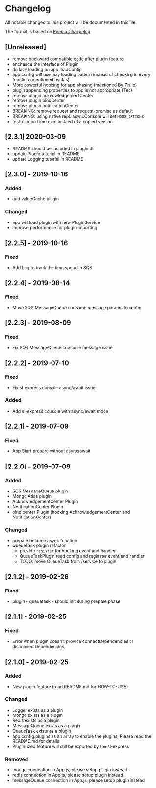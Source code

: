 # Changelog
All notable changes to this project will be documented in this file.

The format is based on [Keep a Changelog](https://keepachangelog.com/en/1.0.0/),

## [Unreleased]
- remove backward compatible code after plugin feature
- enchance the interface of Plugin
- do lazy loading on app.loadConfig
- app.config will use lazy loading pattern instead of checking in every function (mentioned by Jas)
- More powerful hooking for app phasing (mentioned By Philip)
- plugin appending properties to app is not appropriate (Ted)
- remove plugin acknowledgementCenter
- remove plugin bindCenter
- remove plugin notificationCenter
- BREAKING: remove request and request-promise as default
- BREAKING: using native repl. asyncConsole will set `NODE_OPTIONS`
- test-combo from npm instaed of a copied version

## [2.3.1] 2020-03-09
- README should be included in plugin dir
- update Plugin tutorial in README
- update Logging tutorial in README

## [2.3.0] - 2019-10-16
### Added
- add valueCache plugin

### Changed
- app will load plugin with new PluginService
- improve performance for plugin importing

## [2.2.5] - 2019-10-16
### Fixed
- Add Log to track the time spend in SQS

## [2.2.4] - 2019-08-14
### Fixed
- Move SQS MessageQueue consume message params to config

## [2.2.3] - 2019-08-09
### Fixed
- Fix SQS MessageQueue consume message issue

## [2.2.2] - 2019-07-10
### Fixed
- Fix sl-express console async/await issue

### Added
- Add sl-express console with async/await mode

## [2.2.1] - 2019-07-09
### Fixed
- App Start prepare without async/await

## [2.2.0] - 2019-07-09
### Added
- SQS MessageQueue plugin
- Mongo Atlas plugin
- AcknowledgementCenter Plugin
- NotificationCenter Plugin
- bind center Plugin (hooking AcknowledgementCenter and NotificationCenter)
### Changed
- prepare become async function
- QueueTask plugin refactor
  - provide `register` for hooking event and handler
  - QueueTaskPlugin read config and regisster event and handler
  - TODO: move QueueTask from /service to plugin

## [2.1.2] - 2019-02-26
### Fixed
- plugin - queuetask - should init during prepare phase

## [2.1.1] - 2019-02-25
### Fixed
- Error when plugin doesn't provide connectDependencies or disconnectDependencies

## [2.1.0] - 2019-02-25
### Added
- New plugin feature (read README.md for HOW-TO-USE)

### Changed
- Logger exists as a plugin
- Mongo exists as a plugin
- Redis exists as a plugin
- MessageQueue exists as a plugin
- QueueTask exists as a plugin
- app.config.plugins as an array to enable the plugins, Please read the README.md for details
- Plugin-ized feature will still be exported by the sl-express

### Removed
- mongo connection in App.js, please setup plugin instead
- redis connection in App.js, please setup plugin instead
- messageQueue connection in App.js, please setup plugin instead
